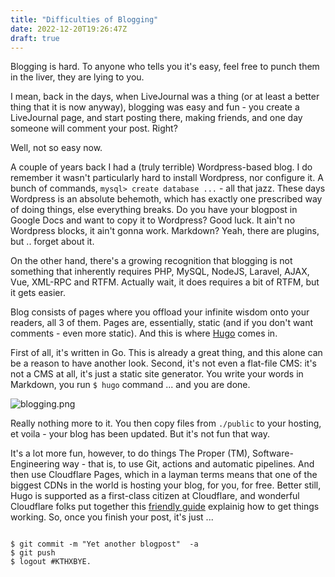 ```yaml
---
title: "Difficulties of Blogging"
date: 2022-12-20T19:26:47Z
draft: true
---
```


Blogging is hard. To anyone who tells you it's easy, feel free to punch them in
the liver, they are lying to you.

I mean, back in the days, when LiveJournal was a thing (or at least a better
thing that it is now anyway), blogging was easy and fun - you create a
LiveJournal page, and start posting there, making friends, and one day someone
will comment your post. Right?

Well, not so easy now.

A couple of years back I had a (truly terrible) Wordpress-based blog. I do
remember it wasn't particularly hard to install Wordpress, nor configure it. A
bunch of commands, `mysql> create database ...` - all that jazz. These days
Wordpress is an absolute behemoth, which has exactly one prescribed way of doing
things, else everything breaks. Do you have your blogpost in Google Docs and
want to copy it to Wordpress? Good luck. It ain't no Wordpress blocks, it ain't
gonna work. Markdown? Yeah, there are plugins, but .. forget about it. 

On the other hand, there's a growing recognition that blogging is not something
that inherently requires PHP, MySQL, NodeJS, Laravel, AJAX, Vue, XML-RPC and
RTFM. Actually wait, it does requires a bit of RTFM, but it gets easier.

Blog consists of pages where you offload your infinite wisdom onto your readers,
all 3 of them. Pages are, essentially, static (and if you don't want comments -
even more static). And this is where [Hugo](https://gohugo.io/) comes in. 

First of all, it's written in Go. This is already a great thing, and this alone
can be a reason to have another look. Second, it's not even a flat-file CMS:
it's not a CMS at all, it's just a static site generator. You write your words
in Markdown, you run `$ hugo` command ... and you are done.

![blogging.png](/static/blogging.png)

Really nothing more to it. You then copy files from `./public` to your hosting,
et voila - your blog has been updated. But it's not fun that way.

It's a lot more fun, however, to do things The Proper (TM), Software-Engineering
way - that is, to use Git, actions and automatic pipelines. And then use
Cloudflare Pages, which in a layman terms means that one of the biggest CDNs in
the world is hosting your blog, for you, for free. Better still, Hugo is
supported as a first-class citizen at Cloudflare, and wonderful Cloudflare folks
put together this [friendly
guide](https://developers.cloudflare.com/pages/framework-guides/deploy-a-hugo-site/)
explainig how to get things working. So, once you finish your post, it's just
...

```

$ git commit -m "Yet another blogpost"  -a
$ git push
$ logout #KTHXBYE.

```

